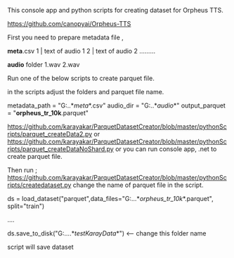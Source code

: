 This console app and python scripts for creating dataset for Orpheus TTS.


https://github.com/canopyai/Orpheus-TTS




First you need to prepare metadata file ,

**meta**.csv
1 | text of audio 1
2 | text of audio 2
.........

**audio** folder
1.wav
2.wav

Run one of the below scripts to create parquet file.

in the scripts adjust the folders and parquet file name.

metadata_path = "G:\..\**meta**.csv"
audio_dir = "G:\..\**audio**"
output_parquet = "**orpheus_tr_10k**.parquet"

https://github.com/karayakar/ParquetDatasetCreator/blob/master/pythonScripts/parquet_createData2.py
or
https://github.com/karayakar/ParquetDatasetCreator/blob/master/pythonScripts/parquet_createDataNoShard.py
or
you can run console app, .net to create parquet file.

Then run ;
https://github.com/karayakar/ParquetDatasetCreator/blob/master/pythonScripts/createdataset.py
change the name of parquet file in the script.

ds = load_dataset("parquet",data_files="G:\...\**orpheus_tr_10k**.parquet", split="train")

....


ds.save_to_disk("G:\....\**testKarayData**") <-- change this folder name

script will save dataset
